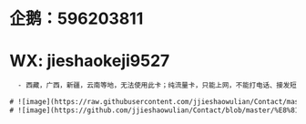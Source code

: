 # <h1>企鹅：596203811                                                                                   
# <h1>WX: jieshaokeji9527
```diff
  - 西藏，广西，新疆，云南等地，无法使用此卡；纯流量卡，只能上网，不能打电话、接发短信。

# ![image](https://raw.githubusercontent.com/jjieshaowulian/Contact/master/%E7%94%B5%E4%BF%A1%E9%9B%B7%E7%A5%9E%E5%8D%A1.jpg)
# ![image](https://github.com/jjieshaowulian/Contact/blob/master/%E8%81%94%E9%80%9A%E8%B6%85%E7%A5%9E%E5%8D%A1.png)



  

